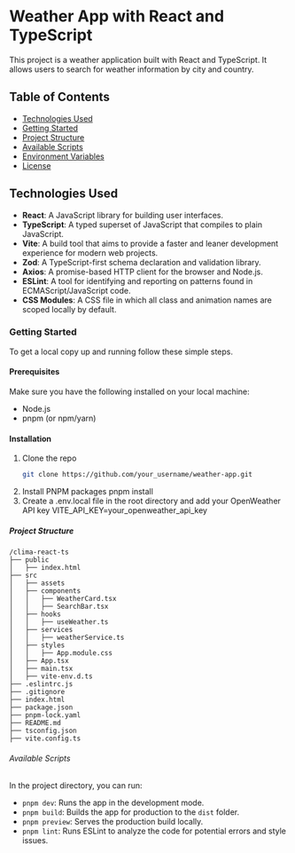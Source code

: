 # Weather App with React and TypeScript

This project is a weather application built with React and TypeScript. It allows users to search for weather information by city and country.

## Table of Contents

- [Technologies Used](#technologies-used)
- [Getting Started](#getting-started)
- [Project Structure](#project-structure)
- [Available Scripts](#available-scripts)
- [Environment Variables](#environment-variables)
- [License](#license)

## Technologies Used

- **React**: A JavaScript library for building user interfaces.
- **TypeScript**: A typed superset of JavaScript that compiles to plain JavaScript.
- **Vite**: A build tool that aims to provide a faster and leaner development experience for modern web projects.
- **Zod**: A TypeScript-first schema declaration and validation library.
- **Axios**: A promise-based HTTP client for the browser and Node.js.
- **ESLint**: A tool for identifying and reporting on patterns found in ECMAScript/JavaScript code.
- **CSS Modules**: A CSS file in which all class and animation names are scoped locally by default.

### Getting Started

To get a local copy up and running follow these simple steps.

#### Prerequisites

Make sure you have the following installed on your local machine:

- Node.js
- pnpm (or npm/yarn)

#### Installation

1. Clone the repo
   ```sh
   git clone https://github.com/your_username/weather-app.git
2. Install PNPM packages
    pnpm install
3. Create a .env.local file in the root directory and add your OpenWeather API key
    VITE_API_KEY=your_openweather_api_key
##### Project Structure
```
/clima-react-ts
├── public
│   ├── index.html
├── src
│   ├── assets
│   ├── components
│   │   ├── WeatherCard.tsx
│   │   ├── SearchBar.tsx
│   ├── hooks
│   │   ├── useWeather.ts
│   ├── services
│   │   ├── weatherService.ts
│   ├── styles
│   │   ├── App.module.css
│   ├── App.tsx
│   ├── main.tsx
│   ├── vite-env.d.ts
├── .eslintrc.js
├── .gitignore
├── index.html
├── package.json
├── pnpm-lock.yaml
├── README.md
├── tsconfig.json
├── vite.config.ts
```

###### Available Scripts

In the project directory, you can run:

- `pnpm dev`: Runs the app in the development mode.
- `pnpm build`: Builds the app for production to the `dist` folder.
- `pnpm preview`: Serves the production build locally.
- `pnpm lint`: Runs ESLint to analyze the code for potential errors and style issues.
```